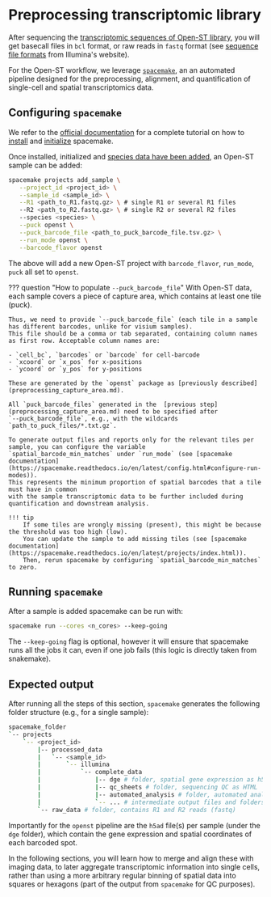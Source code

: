 # Preprocessing transcriptomic library
After sequencing the [transcriptomic sequences of Open-ST library](../experimental/sequencing_of_openst_library.md#sequencing-of-Open-ST-library), 
you will get basecall files in `bcl` format, or raw reads in `fastq` format 
(see [sequence file formats](https://www.illumina.com/informatics/sequencing-data-analysis/sequence-file-formats.html)
from Illumina's website).

For the Open-ST workflow, we leverage [`spacemake`](https://spacemake.readthedocs.io/en/latest/), an
an automated pipeline designed for the preprocessing, alignment, and quantification of single-cell and spatial transcriptomics data.

## Configuring `spacemake`
We refer to the [official documentation](https://spacemake.readthedocs.io/en/latest/) for a complete tutorial on how to 
[install](https://spacemake.readthedocs.io/en/latest/install.html) and
[initialize](https://spacemake.readthedocs.io/en/latest/initialize.html) spacemake. 

Once installed, initialized and [species data have been added](https://spacemake.readthedocs.io/en/latest/config.html#configure-species),
an Open-ST sample can be added:

```bash
spacemake projects add_sample \
   --project_id <project_id> \
   --sample_id <sample_id> \
   --R1 <path_to_R1.fastq.gz> \ # single R1 or several R1 files
   --R2 <path_to_R2.fastq.gz> \ # single R2 or several R2 files
   --species <species> \
   --puck openst \
   --puck_barcode_file <path_to_puck_barcode_file.tsv.gz> \
   --run_mode openst \
   --barcode_flavor openst
```

The above will add a new Open-ST project with `barcode_flavor`, `run_mode`, `puck` all set to `openst`.

??? question "How to populate `--puck_barcode_file`"
    With Open-ST data, each sample covers a piece of capture area, which contains at least one tile (puck).

    Thus, we need to provide `--puck_barcode_file` (each tile in a sample has different barcodes, unlike for visium samples).
    This file should be a comma or tab separated, containing column names as first row. Acceptable column names are:

    - `cell_bc`, `barcodes` or `barcode` for cell-barcode
    - `xcoord` or `x_pos` for x-positions
    - `ycoord` or `y_pos` for y-positions

    These are generated by the `openst` package as [previously described](preprocessing_capture_area.md).

    All `puck_barcode_files` generated in the  [previous step](preprocessing_capture_area.md) need to be specified after 
    `--puck_barcode_file`, e.g., with the wildcards `path_to_puck_files/*.txt.gz`.

    To generate output files and reports only for the relevant tiles per sample, you can configure the variable
    `spatial_barcode_min_matches` under `run_mode` (see [spacemake documentation](https://spacemake.readthedocs.io/en/latest/config.html#configure-run-modes)).
    This represents the minimum proportion of spatial barcodes that a tile must have in common 
    with the sample transcriptomic data to be further included during quantification and downstream analysis.

    !!! tip
        If some tiles are wrongly missing (present), this might be because the threshold was too high (low). 
        You can update the sample to add missing tiles (see [spacemake documentation](https://spacemake.readthedocs.io/en/latest/projects/index.html)).
        Then, rerun spacemake by configuring `spatial_barcode_min_matches` to zero.

## Running `spacemake`
After a sample is added spacemake can be run with:

```bash
spacemake run --cores <n_cores> --keep-going
```

The `--keep-going` flag is optional, however it will ensure that spacemake runs all the jobs it can,
even if one job fails (this logic is directly taken from snakemake).

## Expected output

After running all the steps of this section, `spacemake` generates the following folder structure (e.g., for a single sample):
```sh
spacemake_folder
`-- projects
    `-- <project_id>
        |-- processed_data
        |   `-- <sample_id>
        |       `-- illumina
        |           `-- complete_data
        |               |-- dge # folder, spatial gene expression as h5ad files 
        |               |-- qc_sheets # folder, sequencing QC as HTML
        |               |-- automated_analysis # folder, automated analysis results as HTML
        |               `-- ... # intermediate output files and folders
        `-- raw_data # folder, contains R1 and R2 reads (fastq)
```

Importantly for the `openst` pipeline are the `h5ad` file(s) per sample (under the `dge` folder),
which contain the gene expression and spatial coordinates of each barcoded spot. 

In the following sections, you will learn how to merge and align these with imaging data, to later aggregate
transcriptomic information into single cells, rather than using a more arbitrary regular binning of 
spatial data into squares or hexagons (part of the output from `spacemake` for QC purposes).